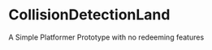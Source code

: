 CollisionDetectionLand
======================

A Simple Platformer Prototype with no redeeming features
